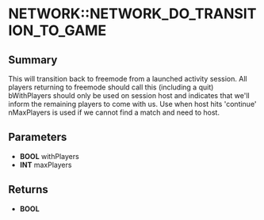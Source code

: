 # NETWORK::NETWORK_DO_TRANSITION_TO_GAME

## Summary
This will transition back to freemode from a launched activity session.
All players returning to freemode should call this (including a quit)
bWithPlayers should only be used on session host and indicates that we'll
inform the remaining players to come with us. Use when host hits 'continue'
nMaxPlayers is used if we cannot find a match and need to host.

## Parameters
* **BOOL** withPlayers
* **INT** maxPlayers

## Returns
* **BOOL**